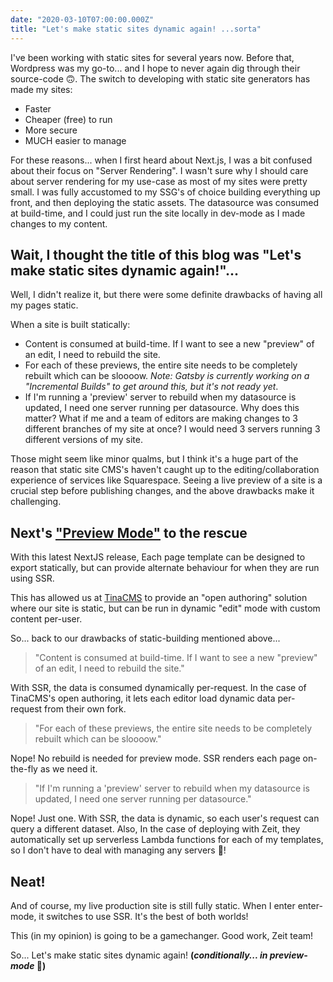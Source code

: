 ```yaml
---
date: "2020-03-10T07:00:00.000Z"
title: "Let's make static sites dynamic again! ...sorta"
---
```


I've been working with static sites for several years now. Before that, Wordpress was my go-to... and I hope to never again dig through their source-code 🙃. The switch to developing with static site generators has made my sites:

- Faster
- Cheaper (free) to run
- More secure
- MUCH easier to manage

For these reasons... when I first heard about Next.js, I was a bit confused about their focus on "Server Rendering". I wasn't sure why I should care about server rendering for my use-case as most of my sites were pretty small. I was fully accustomed to my SSG's of choice building everything up front, and then deploying the static assets. The datasource was consumed at build-time, and I could just run the site locally in dev-mode as I made changes to my content.

## Wait, I thought the title of this blog was "Let's make static sites dynamic again!"...

Well, I didn't realize it, but there were some definite drawbacks of having all my pages static.

When a site is built statically:

- Content is consumed at build-time. If I want to see a new "preview" of an edit, I need to rebuild the site.
- For each of these previews, the entire site needs to be completely rebuilt which can be sloooow. _Note: Gatsby is currently working on a "Incremental Builds" to get around this, but it's not ready yet_.
- If I'm running a 'preview' server to rebuild when my datasource is updated, I need one server running per datasource. Why does this matter? What if me and a team of editors are making changes to 3 different branches of my site at once? I would need 3 servers running 3 different versions of my site.

Those might seem like minor qualms, but I think it's a huge part of the reason that static site CMS's haven't caught up to the editing/collaboration experience of services like Squarespace. Seeing a live preview of a site is a crucial step before publishing changes, and the above drawbacks make it challenging.

## Next's ["Preview Mode"](https://nextjs.org/blog/next-9-3#preview-mode) to the rescue

With this latest NextJS release, Each page template can be designed to export statically, but can provide alternate behaviour for when they are run using SSR.

This has allowed us at [TinaCMS](https://tinacms.org/) to provide an "open authoring" solution where our site is static, but can be run in dynamic "edit" mode with custom content per-user.

So... back to our drawbacks of static-building mentioned above...

> "Content is consumed at build-time. If I want to see a new "preview" of an edit, I need to rebuild the site."

With SSR, the data is consumed dynamically per-request. In the case of TinaCMS's open authoring, it lets each editor load dynamic data per-request from their own fork.

> "For each of these previews, the entire site needs to be completely rebuilt which can be sloooow."

Nope! No rebuild is needed for preview mode. SSR renders each page on-the-fly as we need it.

> "If I'm running a 'preview' server to rebuild when my datasource is updated, I need one server running per datasource."

Nope! Just one. With SSR, the data is dynamic, so each user's request can query a different dataset. Also, In the case of deploying with Zeit, they automatically set up serverless Lambda functions for each of my templates, so I don't have to deal with managing any servers 🎉!

## Neat!

And of course, my live production site is still fully static. When I enter enter-mode, it switches to use SSR. It's the best of both worlds!

This (in my opinion) is going to be a gamechanger. Good work, Zeit team!

So... Let's make static sites dynamic again! **(_conditionally... in preview-mode_ 🙂)**
